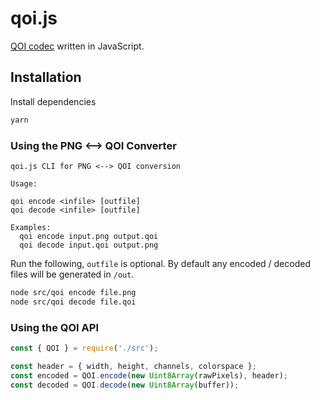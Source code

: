 # qoi.js
[QOI codec](https://github.com/phoboslab/qoi) written in JavaScript.

## Installation

Install dependencies
```sh
yarn
```

### Using the PNG <--> QOI Converter

```
qoi.js CLI for PNG <--> QOI conversion

Usage:

qoi encode <infile> [outfile]
qoi decode <infile> [outfile]

Examples:
  qoi encode input.png output.qoi
  qoi decode input.qoi output.png
```

Run the following, `outfile` is optional. By default any encoded / decoded files will be generated in `/out`.
```sh
node src/qoi encode file.png
node src/qoi decode file.qoi
```

### Using the QOI API

```js
const { QOI } = require('./src');

const header = { width, height, channels, colorspace };
const encoded = QOI.encode(new Uint8Array(rawPixels), header);
const decoded = QOI.decode(new Uint8Array(buffer));
```
